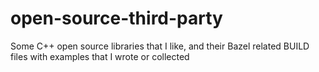 # open-source-third-party
Some C++ open source libraries that I like, and their Bazel related BUILD files with examples that I wrote or collected